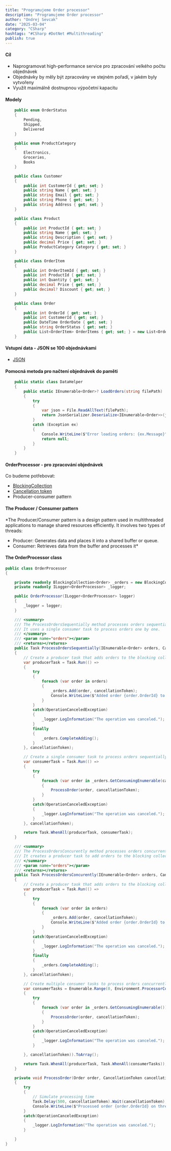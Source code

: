 ```yaml
---
title: "Programujeme Order processor"
description: "Programujeme Order processor"
author: "Ondrej Sevcak"
date: "2025-03-04"
category: "CSharp"
hashtags: "#CSharp #DotNet #Multithreading"
publish: true
---
```


#### Cíl

- Naprogramovat high-performance service pro zpracování velkého počtu objednávek
- Objednávky by měly být zpracovány ve stejném pořadí, v jakém byly vytvořeny
- Využít maximálně dostnupnou výpočetní kapacitu

#### Modely

```csharp
    public enum OrderStatus
    {
        Pending,
        Shipped,
        Delivered
    }

    public enum ProductCategory
    {
        Electronics,
        Groceries,
        Books
    }

    public class Customer
    {
        public int CustomerId { get; set; }
        public string Name { get; set; }
        public string Email { get; set; }
        public string Phone { get; set; }
        public string Address { get; set; }
    }

    public class Product
    {
        public int ProductId { get; set; }
        public string Name { get; set; }
        public string Description { get; set; }
        public decimal Price { get; set; }
        public ProductCategory Category { get; set; }
    }

    public class OrderItem
    {
        public int OrderItemId { get; set; }
        public int ProductId { get; set; }
        public int Quantity { get; set; }
        public decimal Price { get; set; }
        public decimal? Discount { get; set; }
    }

    public class Order
    {
        public int OrderId { get; set; }
        public int CustomerId { get; set; }
        public DateTime OrderDate { get; set; }
        public string OrderStatus { get; set; }
        public List<OrderItem> OrderItems { get; set; } = new List<OrderItem>();
    }
```

#### Vstupní data - JSON se 100 objednávkami

- [JSON](https://raw.githubusercontent.com/OndrejSevcak/CSharpDemos/refs/heads/master/OrderProcessor/ConsoleApp1/Data/orders.json)

#### Pomocná metoda pro načtení objednávek do paměti

```csharp
    public static class DataHelper
    {
        public static IEnumerable<Order>? LoadOrders(string filePath)
        {
            try
            {
                var json = File.ReadAllText(filePath);
                return JsonSerializer.Deserialize<IEnumerable<Order>>(json);
            }
            catch (Exception ex)
            {
                Console.WriteLine($"Error loading orders: {ex.Message}");
                return null;
            }
        }
    }
```
#### OrderProcessor - pro zpracování objednávek

Co budeme potřebovat:

- [BlockingCollection<T>](https://learn.microsoft.com/en-us/dotnet/standard/collections/thread-safe/blockingcollection-overview) 
- [Cancellation token](https://learn.microsoft.com/en-us/dotnet/standard/threading/cancellation-in-managed-threads)
- Producer-consumer pattern

#### The Producer / Consumer pattern

*The Producer/Consumer pattern is a design pattern used in multithreaded applications to manage shared resources efficiently. It involves two types of threads:
- Producer: Generates data and places it into a shared buffer or queue.
- Consumer: Retrieves data from the buffer and processes it*

#### The OrderProcessor class

```csharp
public class OrderProcessor
{

    private readonly BlockingCollection<Order> _orders = new BlockingCollection<Order>();
    private readonly ILogger<OrderProcessor> _logger;

    public OrderProcessor(ILogger<OrderProcessor> logger)
    {
        _logger = logger;
    }

    /// <summary>
    /// The ProcessOrdersSequentially method processes orders sequentially in the order they are received. 
    /// It uses a single consumer task to process orders one by one.
    /// </summary>
    /// <param name="orders"></param>
    /// <returns></returns>
    public Task ProcessOrdersSequentially(IEnumerable<Order> orders, CancellationToken cancellationToken)
    {
        // Create a producer task that adds orders to the blocking collection
        var producerTask = Task.Run(() =>
        {
            try
            {
                foreach (var order in orders)
                {
                    _orders.Add(order, cancellationToken);
                    Console.WriteLine($"Added order {order.OrderId} to the queue on thread {Task.CurrentId}");
                }
            }
            catch(OperationCanceledException)
            {
                _logger.LogInformation("The operation was canceled.");
            }
            finally
            {
                _orders.CompleteAdding();
            }
        }, cancellationToken);

        // Create a single consumer task to process orders sequentially
        var consumerTask = Task.Run(() =>
        {
            try
            {
                foreach (var order in _orders.GetConsumingEnumerable(cancellationToken))
                {
                    ProcessOrder(order, cancellationToken);
                }
            }
            catch(OperationCanceledException)
            {
                _logger.LogInformation("The operation was canceled.");
            }
        }, cancellationToken);

        return Task.WhenAll(producerTask, consumerTask);
    }

    /// <summary>
    /// The ProcessOrdersConcurently method processes orders concurrently using multiple consumer tasks.
    /// It creates a producer task to add orders to the blocking collection and multiple consumer tasks to process orders concurrently.
    /// </summary>
    /// <param name="orders"></param>
    /// <returns></returns>
    public Task ProcessOrdersConcurently(IEnumerable<Order> orders, CancellationToken cancellationToken)
    {
        // Create a producer task that adds orders to the blocking collection
        var producerTask = Task.Run(() =>
        {
            try
            {
                foreach (var order in orders)
                {
                    _orders.Add(order, cancellationToken);
                    Console.WriteLine($"Added order {order.OrderId} to the queue on thread {Task.CurrentId}");
                }
            }
            catch(OperationCanceledException)
            {
                _logger.LogInformation("The operation was canceled.");
            }
            finally
            {
                _orders.CompleteAdding();
            }
        }, cancellationToken);

        // Create multiple consumer tasks to process orders concurrently
        var consumerTasks = Enumerable.Range(0, Environment.ProcessorCount).Select(_ => Task.Run(() =>
        {
            try
            {
                foreach (var order in _orders.GetConsumingEnumerable())
                {
                    ProcessOrder(order, cancellationToken);
                }
            }
            catch(OperationCanceledException)
            {
                _logger.LogInformation("The operation was canceled.");
            }

        }, cancellationToken)).ToArray();

        return Task.WhenAll(producerTask, Task.WhenAll(consumerTasks));
    }

    private void ProcessOrder(Order order, CancellationToken cancellationToken)
    {
        try
        {
            // Simulate processing time
            Task.Delay(500, cancellationToken).Wait(cancellationToken);
            Console.WriteLine($"Processed order {order.OrderId} on thread {Task.CurrentId}");
        }
        catch(OperationCanceledException)
        {
            _logger.LogInformation("The operation was canceled.");
        }

    }
}
```